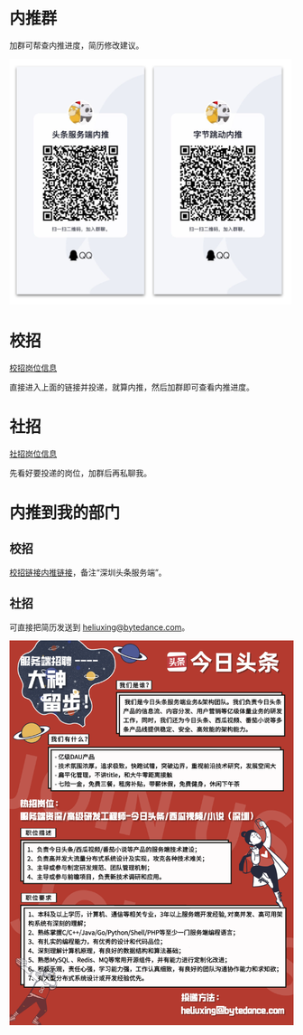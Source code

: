 # 内推群

加群可帮查内推进度，简历修改建议。

<img src="内推群.png" width="500px"> 

# 校招

[校招岗位信息](https://jobs.bytedance.com/campus/position?referral_code=KHTRBTP)

直接进入上面的链接并投递，就算内推，然后加群即可查看内推进度。

# 社招

[社招岗位信息](https://jobs.bytedance.com/experienced/position?keywords=&category=&location=&project=&type=&job_hot_flag=&current=1&limit=10)

先看好要投递的岗位，加群后再私聊我。

# 内推到我的部门

## 校招

[校招链接内推链接](https://jobs.bytedance.com/referral/pc/position/detail/?token=MTsxNjE2MDA2MzM2NzU2OzY3MTMzMjUzMjEwMTk2MDY1MzY7NjkwODkxNzY0NTIxMjkxMTg3OQ)，备注“深圳头条服务端”。

## 社招

可直接把简历发送到 heliuxing@bytedance.com。

![](今日头条招聘海报.png)
